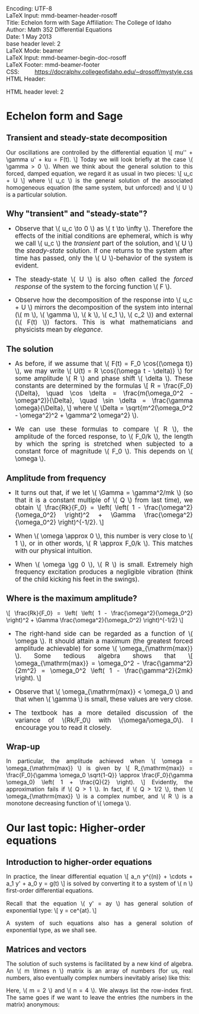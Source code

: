 Encoding:           UTF-8  
LaTeX Input:        mmd-beamer-header-rosoff  
Title:              Echelon form with Sage
Affiliation:        The College of Idaho  
Author:             Math 352 Differential Equations  
Date:               1 May 2013  
base header level:  2  
LaTeX Mode:         beamer  
LaTeX Input:        mmd-beamer-begin-doc-rosoff  
LaTeX Footer:       mmd-beamer-footer  
CSS:                https://docralphv.collegeofidaho.edu/~drosoff/mystyle.css
HTML Header:        <script type="text/javascript" src="https://docralphv.collegeofidaho.edu/mathjax/MathJax.js?config=TeX-AMS-MML_HTMLorMML"></script>
<style>p {text-align:justify;font-size:110%;}
li {text-align:justify;font-size:110%;}
</style>
HTML header level:  2  
# Echelon form and Sage

## Transient and steady-state decomposition

Our oscillations are controlled by the differential equation
\\[
    mu'' + \gamma u' + ku = F(t).
\\]
Today we will look briefly at the case \\( \gamma > 0 \\). When we think about the general solution to this forced, damped equation, we regard it as usual in two pieces:
\\[
    u_c + U
\\]
where \\( u_c \\) is the general solution of the associated homogeneous equation (the same system, but unforced) and \\( U \\) is a particular solution.

## Why "transient" and "steady-state"?
- Observe that \\( u_c \to 0 \\) as \\( t \to \infty \\). Therefore the effects of the initial conditions are ephemeral, which is why we call \\( u_c \\) the *transient* part of the solution, and \\( U \\) the *steady-state* solution. If one returns to the system after time has passed, only the \\( U \\)-behavior of the system is evident.

- The steady-state \\( U \\) is also often called the *forced response* of the system to the forcing function \\( F \\). 

- Observe how the decomposition of the response into \\( u_c + U \\) mirrors the decomposition of the system into internal (\\( m \\), \\( \gamma \\), \\( k \\), \\( c_1 \\), \\( c_2 \\)) and external (\\( F(t) \\)) factors. This is what mathematicians and physicists mean by *elegance*.

## The solution

- As before, if we assume that \\( F(t) = F_0 \cos{(\omega t)} \\), we may write \\( U(t) = R \cos{(\omega t - \delta)} \\) for some amplitude \\( R \\) and phase shift \\( \delta \\). These constants are determined by the formulas
\\[
    R = \frac{F_0}{\Delta}, \quad \cos \delta = \frac{m(\omega_0^2 - \omega^2)}{\Delta}, \quad \sin \delta = \frac{\gamma \omega}{\Delta},
\\]
where \\( \Delta = \sqrt{m^2(\omega_0^2 - \omega^2)^2 + \gamma^2 \omega^2} \\).

- We can use these formulas to compare \\( R \\), the amplitude of the forced response, to \\( F_0/k \\), the length by which the spring is stretched when subjected to a constant force of magnitude \\( F_0 \\). This depends on \\( \omega \\).

## Amplitude from frequency

- It turns out that, if we let \\( \Gamma = \gamma^2/mk \\) (so that it is a constant multiple of \\( Q \\) from last time), we obtain
\\[
    \frac{Rk}{F_0} = \left( \left( 1 - \frac{\omega^2}{\omega_0^2} \right)^2 + \Gamma \frac{\omega^2}{\omega_0^2} \right)^{-1/2}.
\\]

- When \\( \omega \approx 0 \\), this number is very close to \\( 1 \\), or in other words, \\( R \approx F_0/k \\). This matches with our physical intuition.

- When \\( \omega \gg 0 \\), \\( R \\) is small. Extremely high frequency excitation produces a negligible vibration (think of the child kicking his feet in the swings).

## Where is the maximum amplitude?
\\[
    \frac{Rk}{F_0} = \left( \left( 1 - \frac{\omega^2}{\omega_0^2} \right)^2 + \Gamma \frac{\omega^2}{\omega_0^2} \right)^{-1/2}
\\]

- The right-hand side can be regarded as a function of \\( \omega \\). It should attain a maximum (the greatest forced amplitude achievable) for some \\( \omega_{\mathrm{max}} \\). Some tedious algebra shows that 
\\[
    \omega_{\mathrm{max}} = \omega_0^2 - \frac{\gamma^2}{2m^2} = \omega_0^2 \left( 1 - \frac{\gamma^2}{2mk} \right).
\\]

- Observe that \\( \omega_{\mathrm{max}} < \omega_0 \\) and that when \\( \gamma \\) is small, these values are very close.

- The textbook has a more detailed discussion of the variance of \\(Rk/F_0\\) with \\(\omega/\omega_0\\). I encourage you to read it closely.

## Wrap-up

In particular, the amplitude achieved when \\( \omega = \omega_{\mathrm{max}} \\) is given by
\\[
    R_{\mathrm{max}} = \frac{F_0}{\gamma \omega_0 \sqrt{1-Q}} \approx \frac{F_0}{\gamma \omega_0} \left( 1 + \frac{Q}{2} \right).
\\]
Evidently, the approximation fails if \\( Q > 1 \\). In fact, if \\( Q > 1/2 \\), then \\( \omega_{\mathrm{max}} \\) is a complex number, and \\( R \\) is a monotone decreasing function of \\( \omega \\).

# Our last topic: Higher-order equations

## Introduction to higher-order equations

In practice, the linear differential equation
\\[
    a_n y^{(n)} + \cdots + a_1 y' + a_0 y = g(t)
\\]
is solved by converting it to a system of \\( n \\) first-order differential equations.

Recall that the equation \\( y' = ay \\) has general solution of exponential type:
\\[
    y = ce^{at}.
\\]

A system of such equations also has a general solution of exponential type, as we shall see.

## Matrices and vectors

The solution of such systems is facilitated by a new kind of algebra. An \\( m \times n \\) matrix is an array of numbers (for us, real numbers, also eventually complex numbers inevitably arise) like this:
<!--
\[
    A = \begin{pmatrix}
        1 & 4 & 6 & -3 \\
        2 & -2 & 0 & 7
    \end{pmatrix}.
\]
-->
Here, \\( m = 2 \\) and \\( n = 4 \\). We always list the row-index first. The same goes if we want to leave the entries (the numbers in the matrix) anonymous: 
<!--
\[
    A = \begin{pmatrix}
        a_{11} & a_{12} & a_{13} & a_{14} \\
        a_{21} & a_{22} & a_{23} & a_{24}
        \end{pmatrix}.
\]
-->